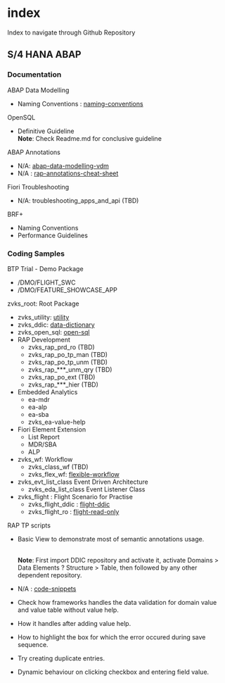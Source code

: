# index
Index to navigate through Github Repository

## S/4 HANA ABAP

### Documentation

ABAP Data Modelling
- Naming Conventions : [naming-conventions](https://github.com/zvikesh/naming-conventions)

OpenSQL
- Definitive Guideline   </br> **Note**: Check Readme.md for conclusive guideline

ABAP Annotations
 - N/A: [abap-data-modelling-vdm](https://github.com/zvikesh/abap-data-modelling-vdm)
 - N/A : [rap-annotations-cheat-sheet](https://github.com/zvikesh/rap-annotations-cheat-sheet)

Fiori Troubleshooting
- N/A: troubleshooting_apps_and_api (TBD)

BRF+
- Naming Conventions
- Performance Guidelines


### Coding Samples

BTP Trial - Demo Package
- /DMO/FLIGHT_SWC
- /DMO/FEATURE_SHOWCASE_APP

zvks_root: Root Package
- zvks_utility: [utility](https://github.com/zvikesh/utility)
- zvks_ddic: [data-dictionary](https://github.com/zvikesh/data-dictionary)
- zvks_open_sql: [open-sql](https://github.com/zvikesh/open-sql)
- RAP Development
  - zvks_rap_prd_ro (TBD)
  - zvks_rap_po_tp_man (TBD)
  - zvks_rap_po_tp_unm (TBD)
  - zvks_rap_***_unm_qry (TBD)
  - zvks_rap_po_ext (TBD)
  - zvks_rap_***_hier (TBD)
- Embedded Analytics
  - ea-mdr
  - ea-alp
  - ea-sba
  - zvks_ea-value-help
- Fiori Element Extension
  - List Report
  - MDR/SBA
  - ALP
- zvks_wf: Workflow
  - zvks_class_wf (TBD)
  - zvks_flex_wf: [flexible-workflow](https://github.com/zvikesh/flexible-workflow/tree/main)
- zvks_evt_list_class Event Driven Architecture
  - zvks_eda_list_class Event Listener Class
- zvks_flight : Flight Scenario for Practise
  - zvks_flight_ddic : [flight-ddic](https://github.com/zvikesh/flight-ddic)
  - zvks_flight_ro   : [flight-read-only](https://github.com/zvikesh/flight-read-only)

RAP TP scripts
- Basic View to demonstrate most of semantic annotations usage.

  </br> **Note**: First import DDIC repository and activate it, activate Domains > Data Elements ? Structure > Table, then followed by any other dependent repository.
- N/A : [code-snippets](https://github.com/zvikesh/code-snippets)


- Check how frameworks handles the data validation for domain value and value table without value help.
- How it handles after adding value help.
- How to highlight the box for which the error occured during save sequence.
- Try creating duplicate entries.
- Dynamic behaviour on clicking checkbox and entering field value.

